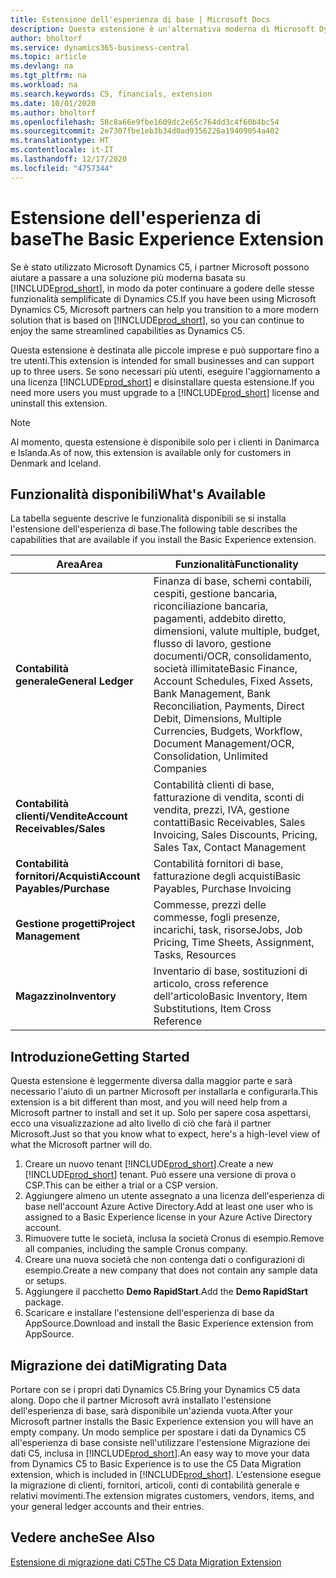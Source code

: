 ```yaml
---
title: Estensione dell'esperienza di base | Microsoft Docs
description: Questa estensione è un'alternativa moderna di Microsoft Dynamics C5.
author: bholtorf
ms.service: dynamics365-business-central
ms.topic: article
ms.devlang: na
ms.tgt_pltfrm: na
ms.workload: na
ms.search.keywords: C5, financials, extension
ms.date: 10/01/2020
ms.author: bholtorf
ms.openlocfilehash: 58c8a66e9fbe1609dc2e65c764dd3c4f60b4bc54
ms.sourcegitcommit: 2e7307fbe1eb3b34d0ad9356226a19409054a402
ms.translationtype: HT
ms.contentlocale: it-IT
ms.lasthandoff: 12/17/2020
ms.locfileid: "4757344"
---
```

# <a name="the-basic-experience-extension"></a><span data-ttu-id="8c3f9-103">Estensione dell'esperienza di base</span><span class="sxs-lookup"><span data-stu-id="8c3f9-103">The Basic Experience Extension</span></span>
<span data-ttu-id="8c3f9-104">Se è stato utilizzato Microsoft Dynamics C5, i partner Microsoft possono aiutare a passare a una soluzione più moderna basata su [!INCLUDE[prod_short](includes/prod_short.md)], in modo da poter continuare a godere delle stesse funzionalità semplificate di Dynamics C5.</span><span class="sxs-lookup"><span data-stu-id="8c3f9-104">If you have been using Microsoft Dynamics C5, Microsoft partners can help you transition to a more modern solution that is based on [!INCLUDE[prod_short](includes/prod_short.md)], so you can continue to enjoy the same streamlined capabilities as Dynamics C5.</span></span>

<span data-ttu-id="8c3f9-105">Questa estensione è destinata alle piccole imprese e può supportare fino a tre utenti.</span><span class="sxs-lookup"><span data-stu-id="8c3f9-105">This extension is intended for small businesses and can support up to three users.</span></span> <span data-ttu-id="8c3f9-106">Se sono necessari più utenti, eseguire l'aggiornamento a una licenza [!INCLUDE[prod_short](includes/prod_short.md)] e disinstallare questa estensione.</span><span class="sxs-lookup"><span data-stu-id="8c3f9-106">If you need more users you must upgrade to a [!INCLUDE[prod_short](includes/prod_short.md)] license and uninstall this extension.</span></span>

> [!NOTE]
> <span data-ttu-id="8c3f9-107">Al momento, questa estensione è disponibile solo per i clienti in Danimarca e Islanda.</span><span class="sxs-lookup"><span data-stu-id="8c3f9-107">As of now, this extension is available only for customers in Denmark and Iceland.</span></span> 

## <a name="whats-available"></a><span data-ttu-id="8c3f9-108">Funzionalità disponibili</span><span class="sxs-lookup"><span data-stu-id="8c3f9-108">What's Available</span></span>
<span data-ttu-id="8c3f9-109">La tabella seguente descrive le funzionalità disponibili se si installa l'estensione dell'esperienza di base.</span><span class="sxs-lookup"><span data-stu-id="8c3f9-109">The following table describes the capabilities that are available if you install the Basic Experience extension.</span></span>

|<span data-ttu-id="8c3f9-110">Area</span><span class="sxs-lookup"><span data-stu-id="8c3f9-110">Area</span></span>  |<span data-ttu-id="8c3f9-111">Funzionalità</span><span class="sxs-lookup"><span data-stu-id="8c3f9-111">Functionality</span></span>  |
|---------|---------|
|<span data-ttu-id="8c3f9-112">**Contabilità generale**</span><span class="sxs-lookup"><span data-stu-id="8c3f9-112">**General Ledger**</span></span> |<span data-ttu-id="8c3f9-113">Finanza di base, schemi contabili, cespiti, gestione bancaria, riconciliazione bancaria, pagamenti, addebito diretto, dimensioni, valute multiple, budget, flusso di lavoro, gestione documenti/OCR, consolidamento, società illimitate</span><span class="sxs-lookup"><span data-stu-id="8c3f9-113">Basic Finance, Account Schedules, Fixed Assets, Bank Management, Bank Reconciliation, Payments, Direct Debit, Dimensions, Multiple Currencies, Budgets, Workflow, Document Management/OCR, Consolidation, Unlimited Companies</span></span>|
|<span data-ttu-id="8c3f9-114">**Contabilità clienti/Vendite**</span><span class="sxs-lookup"><span data-stu-id="8c3f9-114">**Account Receivables/Sales**</span></span> |<span data-ttu-id="8c3f9-115">Contabilità clienti di base, fatturazione di vendita, sconti di vendita, prezzi, IVA, gestione contatti</span><span class="sxs-lookup"><span data-stu-id="8c3f9-115">Basic Receivables, Sales Invoicing, Sales Discounts, Pricing, Sales Tax, Contact Management</span></span> |
|<span data-ttu-id="8c3f9-116">**Contabilità fornitori/Acquisti**</span><span class="sxs-lookup"><span data-stu-id="8c3f9-116">**Account Payables/Purchase**</span></span> |<span data-ttu-id="8c3f9-117">Contabilità fornitori di base, fatturazione degli acquisti</span><span class="sxs-lookup"><span data-stu-id="8c3f9-117">Basic Payables, Purchase Invoicing</span></span> |
|<span data-ttu-id="8c3f9-118">**Gestione progetti**</span><span class="sxs-lookup"><span data-stu-id="8c3f9-118">**Project Management**</span></span> |<span data-ttu-id="8c3f9-119">Commesse, prezzi delle commesse, fogli presenze, incarichi, task, risorse</span><span class="sxs-lookup"><span data-stu-id="8c3f9-119">Jobs, Job Pricing, Time Sheets, Assignment, Tasks, Resources</span></span> |
|<span data-ttu-id="8c3f9-120">**Magazzino**</span><span class="sxs-lookup"><span data-stu-id="8c3f9-120">**Inventory**</span></span> |<span data-ttu-id="8c3f9-121">Inventario di base, sostituzioni di articolo, cross reference dell'articolo</span><span class="sxs-lookup"><span data-stu-id="8c3f9-121">Basic Inventory, Item Substitutions, Item Cross Reference</span></span> |

## <a name="getting-started"></a><span data-ttu-id="8c3f9-122">Introduzione</span><span class="sxs-lookup"><span data-stu-id="8c3f9-122">Getting Started</span></span>
<span data-ttu-id="8c3f9-123">Questa estensione è leggermente diversa dalla maggior parte e sarà necessario l'aiuto di un partner Microsoft per installarla e configurarla.</span><span class="sxs-lookup"><span data-stu-id="8c3f9-123">This extension is a bit different than most, and you will need help from a Microsoft partner to install and set it up.</span></span> <span data-ttu-id="8c3f9-124">Solo per sapere cosa aspettarsi, ecco una visualizzazione ad alto livello di ciò che farà il partner Microsoft.</span><span class="sxs-lookup"><span data-stu-id="8c3f9-124">Just so that you know what to expect, here's a high-level view of what the Microsoft partner will do.</span></span>

1. <span data-ttu-id="8c3f9-125">Creare un nuovo tenant [!INCLUDE[prod_short](includes/prod_short.md)].</span><span class="sxs-lookup"><span data-stu-id="8c3f9-125">Create a new [!INCLUDE[prod_short](includes/prod_short.md)] tenant.</span></span> <span data-ttu-id="8c3f9-126">Può essere una versione di prova o CSP.</span><span class="sxs-lookup"><span data-stu-id="8c3f9-126">This can be either a trial or a CSP version.</span></span>
2. <span data-ttu-id="8c3f9-127">Aggiungere almeno un utente assegnato a una licenza dell'esperienza di base nell'account Azure Active Directory.</span><span class="sxs-lookup"><span data-stu-id="8c3f9-127">Add at least one user who is assigned to a Basic Experience license in your Azure Active Directory account.</span></span>
3. <span data-ttu-id="8c3f9-128">Rimuovere tutte le società, inclusa la società Cronus di esempio.</span><span class="sxs-lookup"><span data-stu-id="8c3f9-128">Remove all companies, including the sample Cronus company.</span></span>
4. <span data-ttu-id="8c3f9-129">Creare una nuova società che non contenga dati o configurazioni di esempio.</span><span class="sxs-lookup"><span data-stu-id="8c3f9-129">Create a new company that does not contain any sample data or setups.</span></span>
5. <span data-ttu-id="8c3f9-130">Aggiungere il pacchetto **Demo RapidStart**.</span><span class="sxs-lookup"><span data-stu-id="8c3f9-130">Add the **Demo RapidStart** package.</span></span> <!--what does the pockage contain?-->
6. <span data-ttu-id="8c3f9-131">Scaricare e installare l'estensione dell'esperienza di base da AppSource.</span><span class="sxs-lookup"><span data-stu-id="8c3f9-131">Download and install the Basic Experience extension from AppSource.</span></span>

## <a name="migrating-data"></a><span data-ttu-id="8c3f9-132">Migrazione dei dati</span><span class="sxs-lookup"><span data-stu-id="8c3f9-132">Migrating Data</span></span>
<span data-ttu-id="8c3f9-133">Portare con se i propri dati Dynamics C5.</span><span class="sxs-lookup"><span data-stu-id="8c3f9-133">Bring your Dynamics C5 data along.</span></span> <span data-ttu-id="8c3f9-134">Dopo che il partner Microsoft avrà installato l'estensione dell'esperienza di base, sarà disponibile un'azienda vuota.</span><span class="sxs-lookup"><span data-stu-id="8c3f9-134">After your Microsoft partner installs the Basic Experience extension you will have an empty company.</span></span> <span data-ttu-id="8c3f9-135">Un modo semplice per spostare i dati da Dynamics C5 all'esperienza di base consiste nell'utilizzare l'estensione Migrazione dei dati C5, inclusa in [!INCLUDE[prod_short](includes/prod_short.md)].</span><span class="sxs-lookup"><span data-stu-id="8c3f9-135">An easy way to move your data from Dynamics C5 to Basic Experience is to use the C5 Data Migration extension, which is included in [!INCLUDE[prod_short](includes/prod_short.md)].</span></span> <span data-ttu-id="8c3f9-136">L'estensione esegue la migrazione di clienti, fornitori, articoli, conti di contabilità generale e relativi movimenti.</span><span class="sxs-lookup"><span data-stu-id="8c3f9-136">The extension migrates customers, vendors, items, and your general ledger accounts and their entries.</span></span>

## <a name="see-also"></a><span data-ttu-id="8c3f9-137">Vedere anche</span><span class="sxs-lookup"><span data-stu-id="8c3f9-137">See Also</span></span>
[<span data-ttu-id="8c3f9-138">Estensione di migrazione dati C5</span><span class="sxs-lookup"><span data-stu-id="8c3f9-138">The C5 Data Migration Extension</span></span>](ui-extensions-c5-data-migration.md)